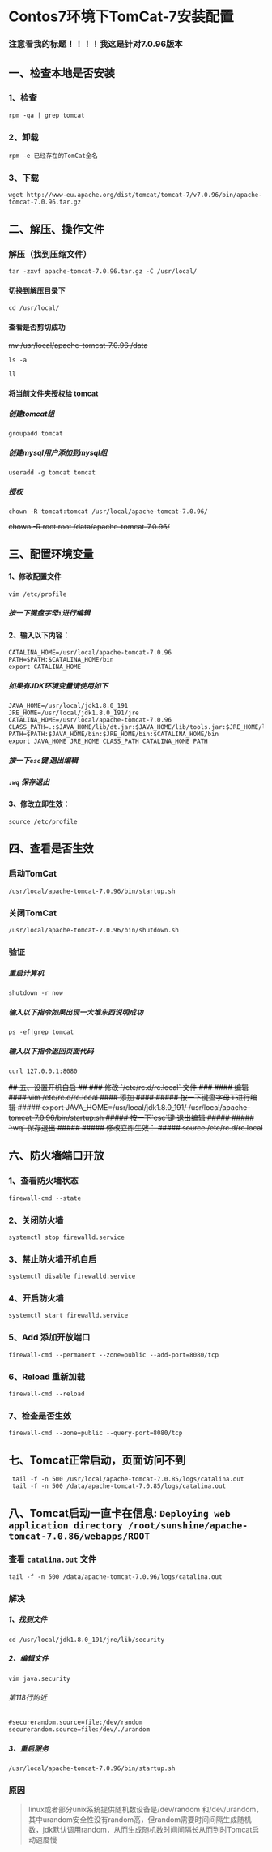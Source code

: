 # Contos7环境下TomCat-7安装配置 #
### 注意看我的标题！！！！我这是针对7.0.96版本 ###
## 一、检查本地是否安装 ##
### 1、检查 ###
    rpm -qa | grep tomcat
### 2、卸载 ###
    rpm -e 已经存在的TomCat全名	
### 3、下载 ###
	wget http://www-eu.apache.org/dist/tomcat/tomcat-7/v7.0.96/bin/apache-tomcat-7.0.96.tar.gz 
## 二、解压、操作文件 ##
### 解压（找到压缩文件） ###
	tar -zxvf apache-tomcat-7.0.96.tar.gz -C /usr/local/
#### 切换到解压目录下 ####
	cd /usr/local/
#### 查看是否剪切成功 ####
<del>mv /usr/local/apache-tomcat-7.0.96 /data</del>
```	
ls -a

ll
```
#### 将当前文件夹授权给 tomcat ####
##### 创建tomcat组 #####
	groupadd tomcat
##### 创建mysql用户添加到mysql组 #####
	useradd -g tomcat tomcat
##### 授权 #####
    chown -R tomcat:tomcat /usr/local/apache-tomcat-7.0.96/
<del>chown -R root:root /data/apache-tomcat-7.0.96/</del>
## 三、配置环境变量 ###
#### 1、修改配置文件 ####
	vim /etc/profile
##### 按一下键盘字母`i`进行编辑 #####
#### 2、输入以下内容： ####
	CATALINA_HOME=/usr/local/apache-tomcat-7.0.96
	PATH=$PATH:$CATALINA_HOME/bin
	export CATALINA_HOME
##### 如果有JDK环境变量请使用如下 #####
	JAVA_HOME=/usr/local/jdk1.8.0_191
	JRE_HOME=/usr/local/jdk1.8.0_191/jre
	CATALINA_HOME=/usr/local/apache-tomcat-7.0.96
	CLASS_PATH=.:$JAVA_HOME/lib/dt.jar:$JAVA_HOME/lib/tools.jar:$JRE_HOME/lib
	PATH=$PATH:$JAVA_HOME/bin:$JRE_HOME/bin:$CATALINA_HOME/bin
	export JAVA_HOME JRE_HOME CLASS_PATH CATALINA_HOME PATH
##### 按一下`esc`键 退出编辑 #####
##### `:wq` 保存退出 #####
#### 3、修改立即生效： ####
	source /etc/profile
## 四、查看是否生效 ##
### 启动TomCat ###
	/usr/local/apache-tomcat-7.0.96/bin/startup.sh
### 关闭TomCat ###	
	/usr/local/apache-tomcat-7.0.96/bin/shutdown.sh
### 验证 ###
##### 重启计算机 #####
	shutdown -r now
##### 输入以下指令如果出现一大堆东西说明成功 #####
	ps -ef|grep tomcat
##### 输入以下指令返回页面代码 #####
	curl 127.0.0.1:8080
<del> 
## 五、设置开机自启 ##
### 修改 `/etc/rc.d/rc.local` 文件 ###
#### 编辑 ####
	vim /etc/rc.d/rc.local
#### 添加 ####
##### 按一下键盘字母`i`进行编辑 #####
	export JAVA_HOME=/usr/local/jdk1.8.0_191/
	/usr/local/apache-tomcat-7.0.96/bin/startup.sh
##### 按一下`esc`键 退出编辑 #####
##### `:wq` 保存退出 #####
##### 修改立即生效： #####
	source /etc/rc.d/rc.local
</del>

## 六、防火墙端口开放 ##
### 1、查看防火墙状态 ###
	firewall-cmd --state
### 2、关闭防火墙 ###
	systemctl stop firewalld.service
### 3、禁止防火墙开机自启 ###
	systemctl disable firewalld.service
### 4、开启防火墙 ###
	systemctl start firewalld.service
### 5、Add 添加开放端口 ###
	firewall-cmd --permanent --zone=public --add-port=8080/tcp
### 6、Reload 重新加载 ###
	firewall-cmd --reload
### 7、检查是否生效 ####
	firewall-cmd --zone=public --query-port=8080/tcp
	
## 七、Tomcat正常启动，页面访问不到 ##
	 tail -f -n 500 /usr/local/apache-tomcat-7.0.85/logs/catalina.out
	 tail -f -n 500 /data/apache-tomcat-7.0.85/logs/catalina.out 

## 八、Tomcat启动一直卡在信息: `Deploying web application directory /root/sunshine/apache-tomcat-7.0.86/webapps/ROOT` ##
### 查看 `catalina.out` 文件 ###
	tail -f -n 500 /data/apache-tomcat-7.0.96/logs/catalina.out
### 解决 ###
##### 1、找到文件 #####
	cd /usr/local/jdk1.8.0_191/jre/lib/security
##### 2、编辑文件 #####
	vim java.security
###### 第118行附近 ######
	#securerandom.source=file:/dev/random
	securerandom.source=file:/dev/./urandom
##### 3、重启服务 #####
	/usr/local/apache-tomcat-7.0.96/bin/startup.sh
### 原因 ###
> linux或者部分unix系统提供随机数设备是/dev/random 和/dev/urandom，其中urandom安全性没有random高，但random需要时间间隔生成随机数，jdk默认调用random，从而生成随机数时间间隔长从而到时Tomcat启动速度慢